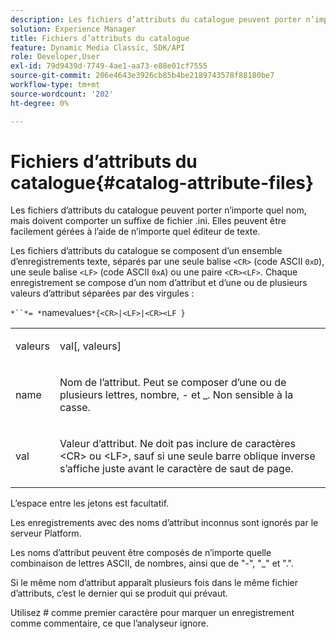 ```yaml
---
description: Les fichiers d’attributs du catalogue peuvent porter n’importe quel nom, mais doivent comporter un suffixe de fichier .ini. Elles peuvent être facilement gérées à l’aide de n’importe quel éditeur de texte.
solution: Experience Manager
title: Fichiers d’attributs du catalogue
feature: Dynamic Media Classic, SDK/API
role: Developer,User
exl-id: 79d9439d-7749-4ae1-aa73-e88e01cf7555
source-git-commit: 206e4643e3926cb85b4be2189743578f88180be7
workflow-type: tm+mt
source-wordcount: '202'
ht-degree: 0%

---
```


# Fichiers d’attributs du catalogue{#catalog-attribute-files}

Les fichiers d’attributs du catalogue peuvent porter n’importe quel nom, mais doivent comporter un suffixe de fichier .ini. Elles peuvent être facilement gérées à l’aide de n’importe quel éditeur de texte.

Les fichiers d’attributs du catalogue se composent d’un ensemble d’enregistrements texte, séparés par une seule balise `<CR>` (code ASCII `0xD`), une seule balise `<LF>` (code ASCII `0xA`) ou une paire `<CR><LF>`. Chaque enregistrement se compose d’un nom d’attribut et d’une ou de plusieurs valeurs d’attribut séparées par des virgules :

`*``*= *`namevalues`*{<CR>|<LF>|<CR><LF }`

<table id="simpletable_0F879121670046AE9414298725961303"> 
 <tr class="strow"> 
  <td class="stentry"> <p><span class="varname"> valeurs</span> </p> </td> 
  <td class="stentry"> <p><span class="codeph"> <span class="varname"> val</span>[,<span class="varname"> valeurs</span>]</span> </p> </td> 
 </tr> 
 <tr class="strow"> 
  <td class="stentry"> <p><span class="varname"> name</span> </p> </td> 
  <td class="stentry"> <p>Nom de l’attribut. Peut se composer d’une ou de plusieurs lettres, nombre, - et _. Non sensible à la casse. </p></td> 
 </tr> 
 <tr class="strow"> 
  <td class="stentry"> <p><span class="varname"> val</span> </p></td> 
  <td class="stentry"> <p>Valeur d’attribut. Ne doit pas inclure de caractères <span class="codeph"> &lt;CR&gt;</span> ou <span class="codeph"> &lt;LF&gt;</span>, sauf si une seule barre oblique inverse s’affiche juste avant le caractère de saut de page. </p></td> 
 </tr> 
</table>

L’espace entre les jetons est facultatif.

Les enregistrements avec des noms d’attribut inconnus sont ignorés par le serveur Platform.

Les noms d’attribut peuvent être composés de n’importe quelle combinaison de lettres ASCII, de nombres, ainsi que de &quot;-&quot;, &quot;_&quot; et &quot;.&quot;.

Si le même nom d’attribut apparaît plusieurs fois dans le même fichier d’attributs, c’est le dernier qui se produit qui prévaut.

Utilisez # comme premier caractère pour marquer un enregistrement comme commentaire, ce que l’analyseur ignore.
